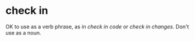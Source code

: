# check in

OK to use as a verb phrase, as in *check in code* or *check in changes*. Don't use as a noun.
